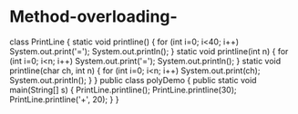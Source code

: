 # Method-overloading-
class PrintLine
{
static void printline()
{
for (int i=0; i<40; i++)
System.out.print('='); System.out.println();
}
static void printline(int n)
{
for (int i=0; i<n; i++) System.out.print('='); System.out.println();
}
static void printline(char ch, int n)
{
for (int i=0; i<n; i++) System.out.print(ch); System.out.println();
}
}
public class polyDemo
{
public static void main(String[] s)
{
PrintLine.printline(); PrintLine.printline(30); PrintLine.printline('+', 20);
}
}
